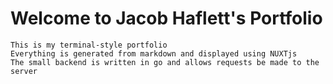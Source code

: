 # Welcome to Jacob Haflett's Portfolio
    This is my terminal-style portfolio
    Everything is generated from markdown and displayed using NUXTjs
    The small backend is written in go and allows requests be made to the server

